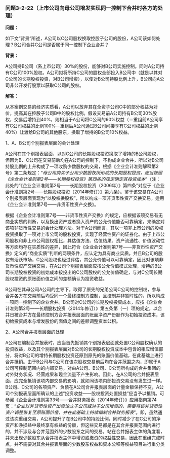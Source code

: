 ### 问题3-2-22（上市公司向母公司增发实现同一控制下合并时各方的处理）

**问题：**

如下文“背景”所述，A公司以C公司股权换取控股子公司的股份，A公司该如何处理？B公司合并C公司是否属于同一控制下企业合并？

**背景：**

A公司持B公司（系上市公司）30%的股份，能够对B公司实施控制。同时A公司持有C公司100%股权。A公司拟将所持C公司的股权全部投入B公司中（就是以其对C公司的长期股权投资，对B公司增资），以使对B公司持股比例上升，B公司向A公司非公开发行股票以获取C公司的股权。

**解答：**

从本案例交易的经济实质看，A公司以放弃其在全资子公司C中的部分权益为对价，提高其在控股子公司B中的股权比例。假设交易前A公司持有B公司30%股权，交易后增持到40%，则相当于A公司将C公司的60%权益（＝重组前A公司享有C公司权益的比例100%－重组后A公司通过B公司间接享有C公司权益的比例40%）让渡给B公司的其他股东，换取了增持的B公司10%权益。

1、A、B公司个别报表层面的会计处理

A公司在其个别报表层面，以对C公司的长期股权投资换取了增持的B公司股权，但因为B、C公司在交易前后均在A公司的控制下，不构成企业合并，所以对B公司持股比例的上升构成了一项收购少数股权的交易，根据《企业会计准则解释第2号》第二条规定：“*母公司购买子公司少数股权所形成的长期股权投资，应当按照《企业会计准则第2号——长期股权投资》第四条的规定确定其投资成本*”（注：此处的“《企业会计准则第2号——长期股权投资（2006年）》第四条”对应于《企业会计准则第2号——长期股权投资（2014年修订）》第六条）。鉴于该交易在A公司个别报表层面表现为“以股权换股权”，所以构成一项非货币性资产交换交易，适用《企业会计准则第7号——非货币性资产交换》。

根据《企业会计准则第7号——非货币性资产交换》的规定，应根据该项交易有无商业实质的判断，以及换出资产或者换入资产的公允价值能否可靠确定，来确定对该项非货币性交易的会计处理方法。对于A公司而言，其以一项非上市公司的股权投资换取了一项对上市公司的股权投资，实现了经营性资产的证券化。由于上市公司股权和非上市公司股权相比，其估值方法、估值结果、资产流通性、价值波动性等方面均存在实质性的差异，因此符合《企业会计准则第7号——非货币性资产交换》定义的“商业实质”判断的两项条件，应认定为具有商业实质。并且B公司的股权有活跃市场，C公司股权也经过评估，其公允价值可以可靠确定，因此对该项非货币性资产交换交易，在A公司个别报表层面应按公允价值模式处理，增持的B公司长期股权投资的初始成本按投出的C公司股权的公允价值确定，与对C公司长期股权投资的原账面价值之间的差额确认为投资收益。

B公司在其母公司A公司的主导下，取得了原先的兄弟公司C公司的控制权，参与合并各方在交易前后均受同一个最终控制方控制，且控制并非暂时性的，所以构成一项同一控制下的企业合并。B公司对C公司的长期股权投资成本，应按《企业会计准则第2号——长期股权投资（2014年修订）》第五条第（一）项的规定，以合并日被合并方在最终控制方合并报表层面的账面净资产份额作为初始投资成本，该初始投资成本与增发股份的面值之间的差额调整资本公积。

2、A公司合并报表层面的处理

A公司在编制合并报表时，应当首先抵销其个别报表层面就处置C公司股权确认的投资收益，以及其个别报表层面对B公司的长期股权投资成本中包含的相应增值部分，将对B公司的增持长期股权投资还原到原先的账面价值基础，在此基础上进行合并抵销。由于B公司与C公司在该次股权交易前后均在合并范围之内，即属于A公司可控制范围内的内部交易，对由A公司、B公司、C公司所构成的合并集团的对外财务状况、经营成果和现金流量不产生影响。因此，在A公司的合并报表层面，应完全抵销该项内部交易的影响，就如同该项内部投资交易没有发生过一样。B公司、C公司的各项资产、负债在A公司合并报表层面的计量金额保持不变，A公司个别报表层面所确认的上述“投资收益——股权投资处置损益”应当予以抵销。可参阅《企业会计准则第33号——合并财务报表（2014年修订）》应用指南第74页：“*企业以非货币性资产出资设立子公司或对子公司增资的，需要将该非货币性资产调整恢复至原账面价值，并在此基础上持续编制合并财务报表*”。即，虽然通过该次重组交易，A公司提升了在B公司中的持股比例，同时减少了在C公司的净资产和净损益中最终享有权益的份额，但这些交易都是在其合并报表范围内进行的，并不涉及与合并范围外的少数股东之间的交易，站在合并报表主体的角度看，并未出现少数股东从合并报表主体中增资或撤资的权益性交易，因此在重组完成时点，并不需要对其合并报表层面的少数股东权益和资本公积等权益项目进行重分类调整。